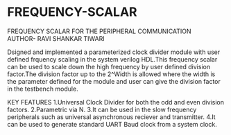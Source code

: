 # FREQUENCY-SCALAR
FREQUENCY SCALAR FOR THE PERIPHERAL COMMUNICATION
<BR>
AUTHOR- RAVI SHANKAR TIWARI

Dsigned and implemented a parameterized clock divider module with user defined frquency scaling  in the system verilog HDL.This frequency scalar can be used to scale down the high frequency by user defined division factor.The division factor up to the 2^Width is allowed where the width is the parameter defined for the module and user can give the division factor in the testbench module.

KEY FEATURES
1.Universal Clock Divider for both the odd and even division factors.
2.Parametric via N.
3.It can be used in the slow frequency peripherals such as universal asynchronous reciever and transmitter.
4.It can be used to generate standard UART Baud clock from a system clock.

